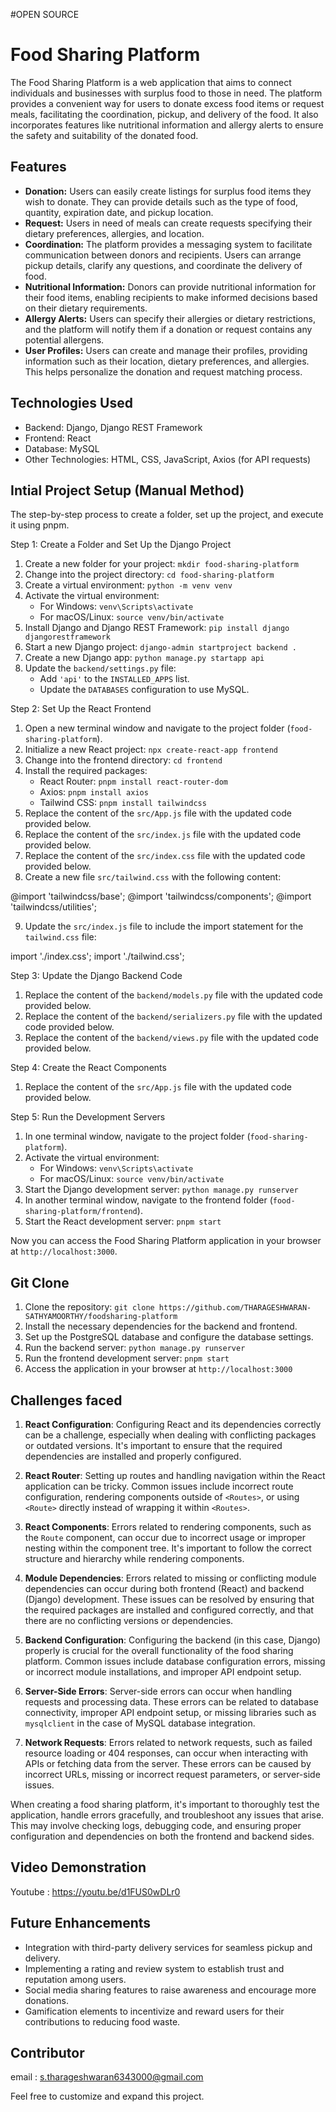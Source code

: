 #OPEN SOURCE

# Food Sharing Platform

The Food Sharing Platform is a web application that aims to connect individuals and businesses with surplus food to those in need. The platform provides a convenient way for users to donate excess food items or request meals, facilitating the coordination, pickup, and delivery of the food. It also incorporates features like nutritional information and allergy alerts to ensure the safety and suitability of the donated food.

## Features

- **Donation:** Users can easily create listings for surplus food items they wish to donate. They can provide details such as the type of food, quantity, expiration date, and pickup location.
- **Request:** Users in need of meals can create requests specifying their dietary preferences, allergies, and location. 
- **Coordination:** The platform provides a messaging system to facilitate communication between donors and recipients. Users can arrange pickup details, clarify any questions, and coordinate the delivery of food.
- **Nutritional Information:** Donors can provide nutritional information for their food items, enabling recipients to make informed decisions based on their dietary requirements.
- **Allergy Alerts:** Users can specify their allergies or dietary restrictions, and the platform will notify them if a donation or request contains any potential allergens.
- **User Profiles:** Users can create and manage their profiles, providing information such as their location, dietary preferences, and allergies. This helps personalize the donation and request matching process.

## Technologies Used

- Backend: Django, Django REST Framework
- Frontend: React
- Database: MySQL
- Other Technologies: HTML, CSS, JavaScript, Axios (for API requests)

## Intial Project Setup (Manual Method)

The step-by-step process to create a folder, set up the project, and execute it using pnpm.

Step 1: Create a Folder and Set Up the Django Project
1. Create a new folder for your project: `mkdir food-sharing-platform`
2. Change into the project directory: `cd food-sharing-platform`
3. Create a virtual environment: `python -m venv venv`
4. Activate the virtual environment:
   - For Windows: `venv\Scripts\activate`
   - For macOS/Linux: `source venv/bin/activate`
5. Install Django and Django REST Framework: `pip install django djangorestframework`
6. Start a new Django project: `django-admin startproject backend .`
7. Create a new Django app: `python manage.py startapp api`
8. Update the `backend/settings.py` file:
   - Add `'api'` to the `INSTALLED_APPS` list.
   - Update the `DATABASES` configuration to use MySQL.

Step 2: Set Up the React Frontend
1. Open a new terminal window and navigate to the project folder (`food-sharing-platform`).
2. Initialize a new React project: `npx create-react-app frontend`
3. Change into the frontend directory: `cd frontend`
4. Install the required packages:
   - React Router: `pnpm install react-router-dom`
   - Axios: `pnpm install axios`
   - Tailwind CSS: `pnpm install tailwindcss`
5. Replace the content of the `src/App.js` file with the updated code provided below.
6. Replace the content of the `src/index.js` file with the updated code provided below.
7. Replace the content of the `src/index.css` file with the updated code provided below.
8. Create a new file `src/tailwind.css` with the following content:

@import 'tailwindcss/base';
@import 'tailwindcss/components';
@import 'tailwindcss/utilities';

9. Update the `src/index.js` file to include the import statement for the `tailwind.css` file:

import './index.css';
import './tailwind.css';

Step 3: Update the Django Backend Code
1. Replace the content of the `backend/models.py` file with the updated code provided below.
2. Replace the content of the `backend/serializers.py` file with the updated code provided below.
3. Replace the content of the `backend/views.py` file with the updated code provided below.

Step 4: Create the React Components
1. Replace the content of the `src/App.js` file with the updated code provided below.

Step 5: Run the Development Servers
1. In one terminal window, navigate to the project folder (`food-sharing-platform`).
2. Activate the virtual environment:
   - For Windows: `venv\Scripts\activate`
   - For macOS/Linux: `source venv/bin/activate`
3. Start the Django development server: `python manage.py runserver`
4. In another terminal window, navigate to the frontend folder (`food-sharing-platform/frontend`).
5. Start the React development server: `pnpm start`

Now you can access the Food Sharing Platform application in your browser at `http://localhost:3000`.

## Git Clone

1. Clone the repository: `git clone https://github.com/THARAGESHWARAN-SATHYAMOORTHY/foodsharing-platform`
2. Install the necessary dependencies for the backend and frontend.
3. Set up the PostgreSQL database and configure the database settings.
4. Run the backend server: `python manage.py runserver`
5. Run the frontend development server: `pnpm start`
6. Access the application in your browser at `http://localhost:3000`

## Challenges faced

1. **React Configuration**: Configuring React and its dependencies correctly can be a challenge, especially when dealing with conflicting packages or outdated versions. It's important to ensure that the required dependencies are installed and properly configured.

2. **React Router**: Setting up routes and handling navigation within the React application can be tricky. Common issues include incorrect route configuration, rendering components outside of `<Routes>`, or using `<Route>` directly instead of wrapping it within `<Routes>`.

3. **React Components**: Errors related to rendering components, such as the `Route` component, can occur due to incorrect usage or improper nesting within the component tree. It's important to follow the correct structure and hierarchy while rendering components.

4. **Module Dependencies**: Errors related to missing or conflicting module dependencies can occur during both frontend (React) and backend (Django) development. These issues can be resolved by ensuring that the required packages are installed and configured correctly, and that there are no conflicting versions or dependencies.

5. **Backend Configuration**: Configuring the backend (in this case, Django) properly is crucial for the overall functionality of the food sharing platform. Common issues include database configuration errors, missing or incorrect module installations, and improper API endpoint setup.

6. **Server-Side Errors**: Server-side errors can occur when handling requests and processing data. These errors can be related to database connectivity, improper API endpoint setup, or missing libraries such as `mysqlclient` in the case of MySQL database integration.

7. **Network Requests**: Errors related to network requests, such as failed resource loading or 404 responses, can occur when interacting with APIs or fetching data from the server. These errors can be caused by incorrect URLs, missing or incorrect request parameters, or server-side issues.

When creating a food sharing platform, it's important to thoroughly test the application, handle errors gracefully, and troubleshoot any issues that arise. This may involve checking logs, debugging code, and ensuring proper configuration and dependencies on both the frontend and backend sides.

## Video Demonstration

Youtube : https://youtu.be/d1FUS0wDLr0

## Future Enhancements

- Integration with third-party delivery services for seamless pickup and delivery.
- Implementing a rating and review system to establish trust and reputation among users.
- Social media sharing features to raise awareness and encourage more donations.
- Gamification elements to incentivize and reward users for their contributions to reducing food waste.

## Contributor

email : s.tharageshwaran6343000@gmail.com

Feel free to customize and expand this project.
